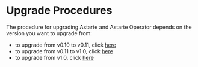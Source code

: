 # Upgrade Procedures

The procedure for upgrading Astarte and Astarte Operator depends on the version you want to upgrade
from:

+ to upgrade from v0.10 to v0.11, click [here](010-upgrade_010_011.html)
+ to upgrade from v0.11 to v1.0, click [here](020-upgrade_011_10.html)
+ to upgrade from v1.0, click [here](030-upgrade_10.html)
